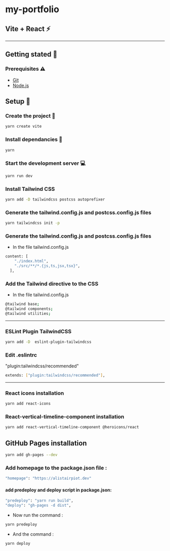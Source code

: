 # my-portfolio

## Vite + React ⚡️

---

## Getting stated 🚀

### Prerequisites ⚠️

-   [Git](https://git-scm.com)
-   [Node.js](https://nodejs.org/en/download/)

## Setup 🔧

### Create the project 📂

```bash
yarn create vite
```

### Install dependancies 📓

```bash
yarn
```

### Start the development server 💻

```bash
yarn run dev
```

### Install Tailwind CSS

```bash
yarn add -D tailwindcss postcss autoprefixer
```

### Generate the tailwind.config.js and postcss.config.js files

```bash
yarn tailwindcss init -p
```

### Generate the tailwind.config.js and postcss.config.js files

-   In the file tailwind.config.js

```bash
content: [
    "./index.html",
    "./src/**/*.{js,ts,jsx,tsx}",
  ],
```

### Add the Tailwind directive to the CSS

-   In the file tailwind.config.js

```bash
@tailwind base;
@tailwind components;
@tailwind utilities;
```

---

### ESLint Plugin TailwindCSS

```bash
yarn add -D  eslint-plugin-tailwindcss
```

### Edit .eslintrc

"plugin:tailwindcss/recommended"

```bash
extends: ["plugin:tailwindcss/recommended"],
```

---

### React icons installation

```bash
yarn add react-icons
```

### React-vertical-timeline-component installation

```bash
yarn add react-vertical-timeline-component @heroicons/react
```

## GitHub Pages installation

```bash
yarn add gh-pages --dev
```

### Add homepage to the package.json file :

```bash
"homepage": "https://alistairpiot.dev"
```

#### add predeploy and deploy script in package.json:

```bash
"predeploy": "yarn run build",
"deploy": "gh-pages -d dist",
```

-   Now run the command :

```bash
yarn predeploy
```

-   And the command :

```bash
yarn deploy
```
